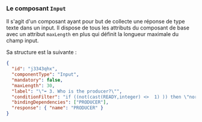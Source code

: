 ### Le composant `Input`

Il s'agit d'un composant ayant pour but de collecte une réponse de type texte dans un input.
Il dispose de tous les attributs du composant de base avec un attribut `maxLength` en plus qui définit la longueur maximale du champ input.

Sa structure est la suivante :

```json
{
  "id": "j3343qhx",
  "componentType": "Input",
  "mandatory": false,
  "maxLength": 30,
  "label": "\"➡ 3. Who is the producer?\"",
  "conditionFilter": "if ((not(cast(READY,integer) <>  1) )) then \"normal\" else \"hidden\"",
  "bindingDependencies": ["PRODUCER"],
  "response": { "name": "PRODUCER" }
}
```
